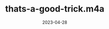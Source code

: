 ---
title: "thats-a-good-trick.m4a"
type: spoken
spoken: /assets/content/spoken/thats-a-good-trick.m4a/thats-a-good-trick.m4a
date: 2023-04-28
tags:
  - spoken
---